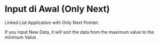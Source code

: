 # Input di Awal (Only Next)
Linked List Application with Only Next Pointer.

If you input New Data, it will sort the data from the maximum value to the minimum Value .
